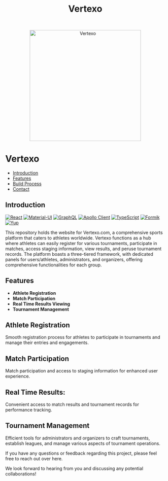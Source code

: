 <h1 align="center"> Vertexo </h1> <br>
<p align="center">
  <a href="https://gitpoint.co/">
   <img alt="Vertexo" title="Vertexo" src="https://www.datocms-assets.com/94322/1690354224-group-1000002862.png" width="350px" >
  </a>
</p>

# Vertexo

- [Introduction](#introduction)
- [Features](#features)
- [Build Process](#build-process)
- [Contact](#contact)

## Introduction

[![React](https://img.shields.io/badge/React-17.x-blue)](https://reactjs.org/)
[![Material-UI](https://img.shields.io/badge/Material--UI-4.12.3-blueviolet)](https://material-ui.com/)
[![GraphQL](https://img.shields.io/badge/GraphQL-latest-important)](https://graphql.org/)
[![Apollo Client](https://img.shields.io/badge/Apollo%20Client-latest-important)](https://www.apollographql.com/docs/react/)
[![TypeScript](https://img.shields.io/badge/TypeScript-latest-blue)](https://www.typescriptlang.org/)
[![Formik](https://img.shields.io/badge/Formik-3.2.9-yellowgreen)](https://formik.org/)
[![Yup](https://img.shields.io/badge/Yup-0.32.9-yellowgreen)](https://github.com/jquense/yup)



This repository holds the website for Vertexo.com, a comprehensive sports platform that caters to athletes worldwide. Vertexo functions as a hub where athletes can easily register for various tournaments, participate in matches, access staging information, view results, and peruse tournament records. The platform boasts a three-tiered framework, with dedicated panels for users/athletes, administrators, and organizers, offering comprehensive functionalities for each group.



## Features

- **Athlete Registration** 
- **Match Participation** 
- **Real Time Results Viewing**
- **Tournament Management**

## Athlete Registration

Smooth registration process for athletes to participate in tournaments and manage their entries and engagements.

## Match Participation

Match participation and access to staging information for enhanced user experience.

## Real Time Results:

Convenient access to match results and tournament records for performance tracking.


## Tournament Management
Efficient tools for administrators and organizers to craft tournaments, establish leagues, and manage various aspects of tournament operations.






If you have any questions or feedback regarding this project, please feel free to reach out over here.

We look forward to hearing from you and discussing any potential collaborations!
